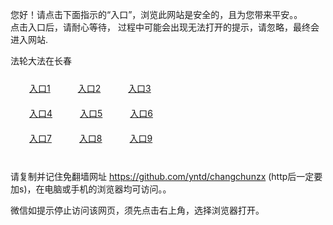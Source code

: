 您好！请点击下面指示的“入口”，浏览此网站是安全的，且为您带来平安。。 <br/>
点击入口后，请耐心等待， 过程中可能会出现无法打开的提示，请忽略，最终会进入网站. </br>

法轮大法在长春<br/>
<div style="padding:10px"><a style="margin:20px" target="_blank" href="https://d3aw42xl8ldjqa.cloudfront.net/2Qpsp?joyyfdm" id="ccLink1" rel="nofollow">入口1</a> <a target="_blank" style="margin:20px" href="https://d17yiefjf7ulmm.cloudfront.net/2Qpsp?ebsssvrq" id="ccLink2" rel="nofollow">入口2</a> <a style="margin:20px" target="_blank" href="https://d19hcdrfz6wvgw.cloudfront.net/2Qpsp?avfivkt" id="ccLink3" rel="nofollow">入口3</a></div>

<div style="padding:10px" ><a style="margin:20px" target="_blank" href="https://d3aw42xl8ldjqa.cloudfront.net/2Qpsp?joyyfdm" id="ccLink4" rel="nofollow">入口4</a> <a style="margin:20px" href="https://d17yiefjf7ulmm.cloudfront.net/2Qpsp?ebsssvrq" target="_blank" id="ccLink5" rel="nofollow">入口5</a> <a style="margin:20px" href="https://d19hcdrfz6wvgw.cloudfront.net/2Qpsp?avfivkt" target="_blank" id="ccLink6" rel="nofollow">入口6</a></div>

<div style="padding:10px"><a style="margin:20px" target="_blank" href="https://d3aw42xl8ldjqa.cloudfront.net/2Qpsp?joyyfdm" id="ccLink7" rel="nofollow">入口7</a> <a style="margin:20px" href="https://d17yiefjf7ulmm.cloudfront.net/2Qpsp?ebsssvrq" target="_blank" id="ccLink8" rel="nofollow">入口8</a> <a style="margin:20px" target="_blank" href="https://d19hcdrfz6wvgw.cloudfront.net/2Qpsp?avfivkt" id="ccLink9" rel="nofollow">入口9</a></div>

<br/>



请复制并记住免翻墙网址 https://github.com/yntd/changchunzx (http后一定要加s)，在电脑或手机的浏览器均可访问。。<br/>

微信如提示停止访问该网页，须先点击右上角，选择浏览器打开。
